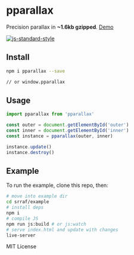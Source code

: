 # pparallax
Precision parallax in **~1.6kb gzipped**. [Demo](http://estrattonbailey.com/pparallax)

[![js-standard-style](https://cdn.rawgit.com/feross/standard/master/badge.svg)](http://standardjs.com)

## Install
```bash
npm i pparallax --save

// or window.pparallax
```

## Usage 
```javascript
import pparallax from 'pparallax'

const outer = document.getElementById('outer')
const inner = document.getElementById('inner')
const instance = pparallax(outer, inner)

instance.update()
instance.destroy()
```

## Example
To run the example, clone this repo, then:
```bash
# move into example dir
cd srraf/example
# install deps
npm i
# compile JS
npm run js:build # or js:watch
# serve index.html and update with changes
live-server 
```

MIT License
